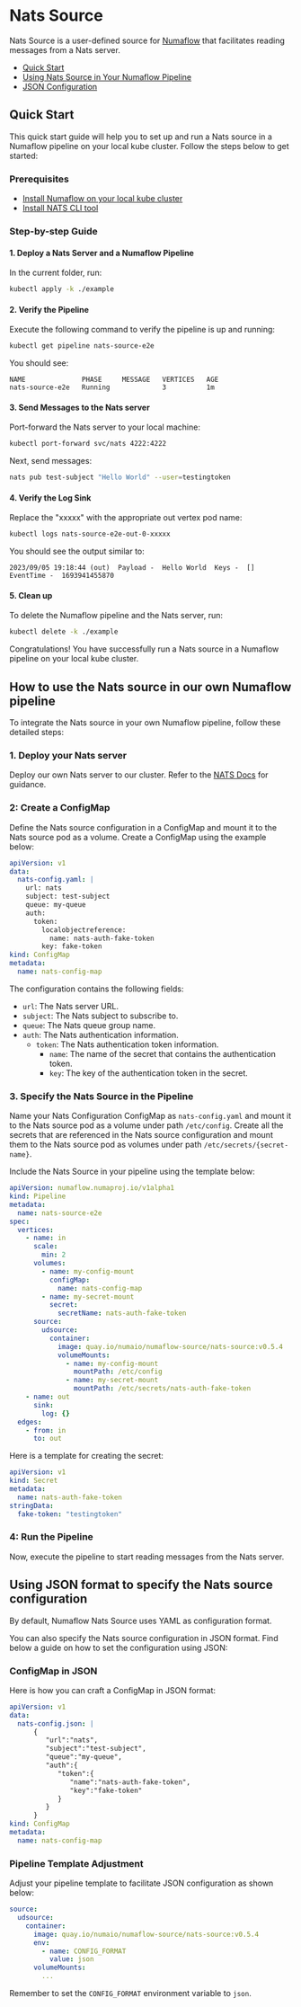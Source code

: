 # Nats Source
Nats Source is a user-defined source for [Numaflow](https://numaflow.numaproj.io/)
that facilitates reading messages from a Nats server.

- [Quick Start](#Quick-Start)
- [Using Nats Source in Your Numaflow Pipeline](#how-to-use-the-nats-source-in-our-own-numaflow-pipeline)
- [JSON Configuration](#using-json-format-to-specify-the-nats-source-configuration)

## Quick Start
This quick start guide will help you to set up and run a Nats source in a Numaflow pipeline on your local kube cluster. Follow the steps below to get started:

### Prerequisites
* [Install Numaflow on your local kube cluster](https://numaflow.numaproj.io/quick-start/)
* [Install NATS CLI tool](https://github.com/nats-io/natscli)

### Step-by-step Guide

#### 1. Deploy a Nats Server and a Numaflow Pipeline

In the current folder, run:
```bash
kubectl apply -k ./example
```

#### 2. Verify the Pipeline

Execute the following command to verify the pipeline is up and running:
```bash
kubectl get pipeline nats-source-e2e
```
You should see:
```
NAME              PHASE     MESSAGE   VERTICES   AGE
nats-source-e2e   Running             3          1m
```
#### 3. Send Messages to the Nats server

Port-forward the Nats server to your local machine:
```bash
kubectl port-forward svc/nats 4222:4222
```

Next, send messages:
```bash
nats pub test-subject "Hello World" --user=testingtoken
```

#### 4. Verify the Log Sink

Replace the "xxxxx" with the appropriate out vertex pod name:
```bash
kubectl logs nats-source-e2e-out-0-xxxxx
```

You should see the output similar to:
```
2023/09/05 19:18:44 (out)  Payload -  Hello World  Keys -  []  EventTime -  1693941455870
```

#### 5. Clean up

To delete the Numaflow pipeline and the Nats server, run:
```bash
kubectl delete -k ./example
```

Congratulations! You have successfully run a Nats source in a Numaflow pipeline on your local kube cluster.

## How to use the Nats source in our own Numaflow pipeline

To integrate the Nats source in your own Numaflow pipeline, follow these detailed steps:

### 1. Deploy your Nats server
Deploy our own Nats server to our cluster. Refer to the [NATS Docs](https://docs.nats.io/running-a-nats-service/introduction) for guidance.

### 2: Create a ConfigMap
Define the Nats source configuration in a ConfigMap and mount it to the Nats source pod as a volume. Create a ConfigMap using the example below:

```yaml
apiVersion: v1
data:
  nats-config.yaml: |
    url: nats
    subject: test-subject
    queue: my-queue
    auth:
      token:
        localobjectreference:
          name: nats-auth-fake-token
        key: fake-token
kind: ConfigMap
metadata:
  name: nats-config-map
```

The configuration contains the following fields:
* `url`: The Nats server URL.
* `subject`: The Nats subject to subscribe to.
* `queue`: The Nats queue group name.
* `auth`: The Nats authentication information.
  * `token`: The Nats authentication token information.
    * `name`: The name of the secret that contains the authentication token.
    * `key`: The key of the authentication token in the secret.

### 3. Specify the Nats Source in the Pipeline
Name your Nats Configuration ConfigMap as `nats-config.yaml` and mount it to the Nats source pod as a volume under path `/etc/config`.
Create all the secrets that are referenced in the Nats source configuration and mount them to the Nats source pod as volumes under path `/etc/secrets/{secret-name}`.

Include the Nats Source in your pipeline using the template below:

```yaml
apiVersion: numaflow.numaproj.io/v1alpha1
kind: Pipeline
metadata:
  name: nats-source-e2e
spec:
  vertices:
    - name: in
      scale:
        min: 2
      volumes:
        - name: my-config-mount
          configMap:
            name: nats-config-map
        - name: my-secret-mount
          secret:
            secretName: nats-auth-fake-token
      source:
        udsource:
          container:
            image: quay.io/numaio/numaflow-source/nats-source:v0.5.4
            volumeMounts:
              - name: my-config-mount
                mountPath: /etc/config
              - name: my-secret-mount
                mountPath: /etc/secrets/nats-auth-fake-token
    - name: out
      sink:
        log: {}
  edges:
    - from: in
      to: out
```

Here is a template for creating the secret:

```yaml
apiVersion: v1
kind: Secret
metadata:
  name: nats-auth-fake-token
stringData:
  fake-token: "testingtoken"
```

### 4: Run the Pipeline
Now, execute the pipeline to start reading messages from the Nats server.

## Using JSON format to specify the Nats source configuration
By default, Numaflow Nats Source uses YAML as configuration format.

You can also specify the Nats source configuration in JSON format. Find below a guide on how to set the configuration using JSON:

### ConfigMap in JSON
Here is how you can craft a ConfigMap in JSON format:
```yaml
apiVersion: v1
data:
  nats-config.json: |
      {
         "url":"nats",
         "subject":"test-subject",
         "queue":"my-queue",
         "auth":{
            "token":{
               "name":"nats-auth-fake-token",
               "key":"fake-token"
            }
         }
      }
kind: ConfigMap
metadata:
  name: nats-config-map
```

### Pipeline Template Adjustment
Adjust your pipeline template to facilitate JSON configuration as shown below:
```yaml
source:
  udsource:
    container:
      image: quay.io/numaio/numaflow-source/nats-source:v0.5.4
      env:
        - name: CONFIG_FORMAT
          value: json
      volumeMounts:
        ...
```

Remember to set the `CONFIG_FORMAT` environment variable to `json`.